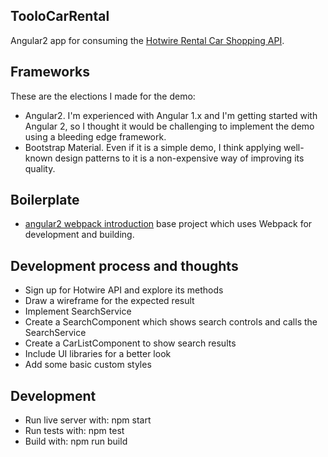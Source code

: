 ## TooloCarRental
Angular2 app for consuming the [Hotwire Rental Car Shopping API](http://developer.hotwire.com/docs/Rental_Car_Shopping_API).

## Frameworks
These are the elections I made for the demo:
- Angular2. I'm experienced with Angular 1.x and I'm getting started with Angular 2, so I thought it would be challenging to implement the demo using a bleeding edge framework.
- Bootstrap Material. Even if it is a simple demo, I think applying well-known design patterns to it is a non-expensive way of improving its quality. 

## Boilerplate
- [angular2 webpack introduction](https://angular.io/docs/ts/latest/guide/webpack.html) base project which uses Webpack for development and building.

## Development process and thoughts
- Sign up for Hotwire API and explore its methods
- Draw a wireframe for the expected result
- Implement SearchService
- Create a SearchComponent which shows search controls and calls the SearchService
- Create a CarListComponent to show search results
- Include UI libraries for a better look
- Add some basic custom styles

## Development
- Run live server with: npm start
- Run tests with: npm test
- Build with: npm run build